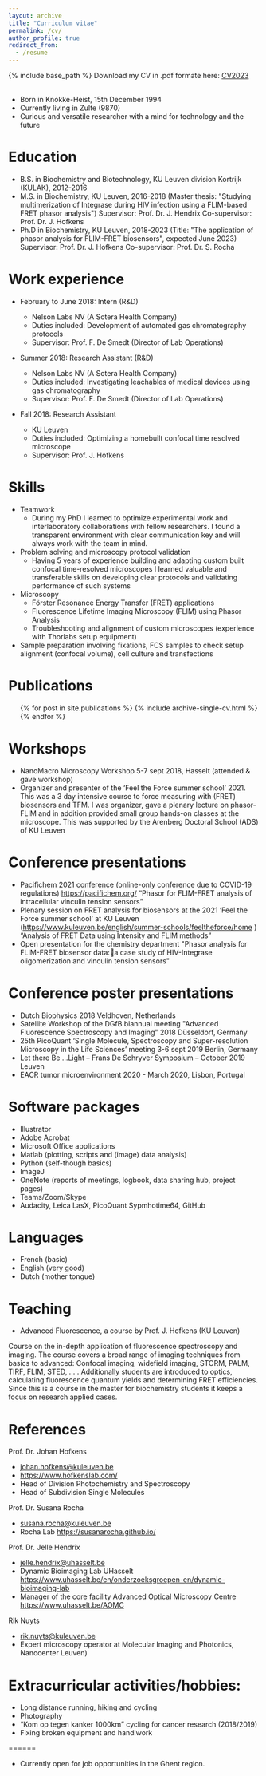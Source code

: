 ```yaml
---
layout: archive
title: "Curriculum vitae"
permalink: /cv/
author_profile: true
redirect_from:
  - /resume
---
```

{% include base_path %}
Download my CV in .pdf formate here: [CV2023](/files/CV2023.pdf)
<br/><br/>

* Born in Knokke-Heist, 15th December 1994
* Currently living in Zulte (9870)
* Curious and versatile researcher with a mind for technology and the future


Education
======
* B.S. in Biochemistry and Biotechnology, KU Leuven division Kortrijk (KULAK), 2012-2016
* M.S. in Biochemistry, KU Leuven, 2016-2018 (Master thesis: "Studying multimerization of Integrase during HIV infection using a FLIM-based FRET phasor analysis")
      Supervisor: Prof. Dr. J. Hendrix
      Co-supervisor: Prof. Dr. J. Hofkens
* Ph.D in Biochemistry, KU Leuven, 2018-2023 (Title: "The application of phasor analysis for FLIM-FRET biosensors", expected June 2023)
      Supervisor: Prof. Dr. J. Hofkens
      Co-supervisor: Prof. Dr. S. Rocha

Work experience
======

* February to June 2018: Intern (R&D)
  * Nelson Labs NV (A Sotera Health Company)
  * Duties included: Development of automated gas chromatography protocols
  * Supervisor: Prof. F. De Smedt  (Director of Lab Operations)
* Summer 2018: Research Assistant (R&D)
  * Nelson Labs NV (A Sotera Health Company)
  * Duties included: Investigating leachables of medical devices using gas chromatography
  * Supervisor: Prof. F. De Smedt  (Director of Lab Operations)

* Fall 2018: Research Assistant
  * KU Leuven
  * Duties included: Optimizing a homebuilt confocal time resolved microscope
  * Supervisor: Prof. J. Hofkens

Skills
======
* Teamwork
  * During my PhD I learned to optimize experimental work and interlaboratory collaborations with fellow researchers. I found a transparent environment with clear communication key and will always work with the team in mind.
* Problem solving and microscopy protocol validation
  * Having 5 years of experience building and adapting custom built confocal time-resolved microscopes I learned valuable and transferable skills on developing clear protocols and validating performance of such systems
* Microscopy
  * Förster Resonance Energy Transfer (FRET) applications
  * Fluorescence Lifetime Imaging Microscopy (FLIM) using Phasor Analysis
  * Troubleshooting and alignment of custom microscopes (experience with Thorlabs setup equipment)
* Sample preparation involving fixations, FCS samples to check setup alignment (confocal volume), cell culture and transfections

Publications
======
  <ul>{% for post in site.publications %}
    {% include archive-single-cv.html %}
  {% endfor %}</ul>

Workshops
======
* NanoMacro Microscopy Workshop 5-7 sept 2018, Hasselt (attended & gave workshop)
* Organizer and presenter of the ‘Feel the Force summer school’ 2021. This was a 3 day intensive course to force measuring with (FRET) biosensors and TFM. I was organizer, gave a plenary lecture on phasor-FLIM and in addition provided small group hands-on classes at the microscope. This was supported by the Arenberg Doctoral School (ADS) of KU Leuven

Conference presentations
======
* Pacifichem 2021 conference (online-only conference due to COVID-19 regulations)
https://pacifichem.org/
“Phasor for FLIM-FRET analysis of intracellular vinculin tension sensors”
* Plenary session on FRET analysis for biosensors at the 2021 ‘Feel the Force summer school’ at KU Leuven
(https://www.kuleuven.be/english/summer-schools/feeltheforce/home )
“Analysis of FRET Data using Intensity and FLIM methods”
* Open presentation for the chemistry department
"Phasor analysis for FLIM-FRET biosensor data:a case study of HIV-Integrase oligomerization and vinculin tension sensors"

Conference poster presentations
======
* Dutch Biophysics 2018 Veldhoven, Netherlands
* Satellite Workshop of the DGfB biannual meeting "Advanced Fluorescence Spectroscopy and Imaging" 2018 Düsseldorf, Germany
* 25th PicoQuant ‘Single Molecule, Spectroscopy and Super-resolution Microscopy in the Life Sciences’ meeting 3-6 sept 2019 Berlin, Germany
* Let there Be …Light – Frans De Schryver Symposium – October 2019 Leuven
* EACR tumor microenvironment 2020 - March 2020, Lisbon, Portugal

Software packages
======
* Illustrator
* Adobe Acrobat
* Microsoft Office applications
* Matlab (plotting, scripts and (image) data analysis)
* Python (self-though basics)
* ImageJ
* OneNote (reports of meetings, logbook, data sharing hub, project pages)
* Teams/Zoom/Skype
* Audacity, Leica LasX, PicoQuant Sypmhotime64, GitHub

Languages
======
* French (basic)
* English (very good)
* Dutch (mother tongue)

Teaching
======
* Advanced Fluorescence, a course by Prof. J. Hofkens (KU Leuven)

Course on the in-depth application of fluorescence spectroscopy and imaging. The course covers a broad range of imaging techniques from basics to advanced: Confocal imaging,  widefield imaging, STORM, PALM, TIRF, FLIM, STED, ... . Additionally students are introduced to optics, calculating fluorescence quantum yields and determining FRET efficiencies. Since this is a course in the master for biochemistry students it keeps a focus on research applied cases.


References
======
Prof. Dr. Johan Hofkens
*	johan.hofkens@kuleuven.be
*	https://www.hofkenslab.com/
*	Head of Division Photochemistry and Spectroscopy
*	Head of Subdivision Single Molecules

Prof. Dr. Susana Rocha
*	susana.rocha@kuleuven.be
*	Rocha Lab
    https://susanarocha.github.io/

Prof. Dr. Jelle Hendrix
*	jelle.hendrix@uhasselt.be
*	Dynamic Bioimaging Lab UHasselt
    https://www.uhasselt.be/en/onderzoeksgroepen-en/dynamic-bioimaging-lab
*	Manager of the core facility Advanced Optical Microscopy Centre
    https://www.uhasselt.be/AOMC

Rik Nuyts
*	rik.nuyts@kuleuven.be
*	Expert microscopy operator at Molecular Imaging and Photonics, Nanocenter Leuven)


Extracurricular activities/hobbies:
=====
*	Long distance running, hiking and cycling
*	Photography
*	“Kom op tegen kanker 1000km” cycling for cancer research (2018/2019)
*	Fixing broken equipment and handiwork


======
* Currently open for job opportunities in the Ghent region.
